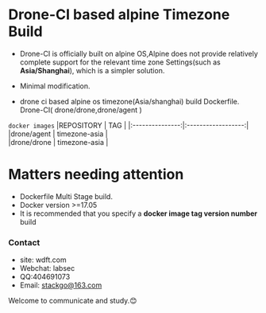 # Drone-CI based alpine Timezone Build
* Drone-CI is officially built on alpine OS,Alpine does not provide relatively complete support for the relevant time zone Settings(such as **Asia/Shanghai**), which is a simpler solution.
* Minimal modification.

* drone ci based alpine os timezone(Asia/shanghai) build Dockerfile. Drone-CI( drone/drone,drone/agent )

```docker images```
|REPOSITORY       |       TAG          |
|:---------------:|:------------------:|
|drone/agent      |     timezone-asia  |      
|drone/drone      |     timezone-asia  |

# Matters needing attention

* Dockerfile Multi Stage build.
* Docker version >=17.05
* It is recommended that you specify a **docker image tag version number** build

### Contact
* site: wdft.com
* Webchat: labsec
* QQ:404691073
* Email: stackgo@163.com

Welcome to communicate and study.😊
